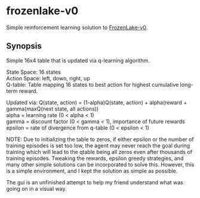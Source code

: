 # frozenlake-v0
Simple reinforcement learning solution to [FrozenLake-v0](https://gym.openai.com/envs/FrozenLake-v0/).

## Synopsis
Simple 16x4 table that is updated via q-learning algorithm.

State Space: 16 states  
Action Space: left, down, right, up  
Q-table: Table mapping 16 states to best action for highest cumulative long-term reward.  

Updated via: Q(state, action) = (1-alpha)Q(state, action) + alpha(reward + gamma(maxQ(next state, all actions))  
alpha = learning rate (0 < alpha < 1)  
gamma = discount factor (0 < gamma < 1), importance of future rewards  
epsilon = rate of divergence from q-table (0 < epsilon < 1)  

NOTE: Due to initializing the table to zeros, if either epsilon or the number of training episodes is set too low, the agent may never reach the goal during training which will lead to the qtable being all zeros even after thousands of training episodes. Tweaking the rewards, epsilon greedy strategies, and many other simple solutions can be incorporated to solve this. However, this is a simple environment, and I kept the solution as simple as possible.

The gui is an unfinished attempt to help my friend understand what was going on in a visual way.
